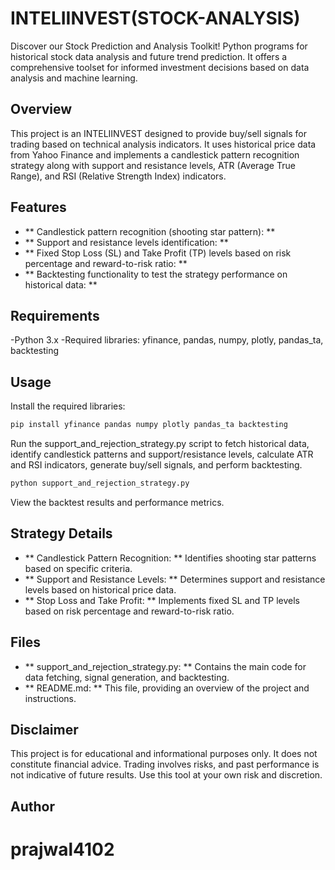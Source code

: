 # INTELIINVEST(STOCK-ANALYSIS)
Discover our Stock Prediction and Analysis Toolkit! Python programs for historical stock data analysis and future trend prediction. It offers a comprehensive toolset for informed investment decisions based on data analysis and machine learning.

## Overview
This project is an INTELIINVEST designed to provide buy/sell signals for trading based on technical analysis indicators. It uses historical price data from Yahoo Finance and implements a candlestick pattern recognition strategy along with support and resistance levels, ATR (Average True Range), and RSI (Relative Strength Index) indicators.

## Features
- ** Candlestick pattern recognition (shooting star pattern): **
- ** Support and resistance levels identification: **
- ** Fixed Stop Loss (SL) and Take Profit (TP) levels based on risk percentage and reward-to-risk ratio: **
- ** Backtesting functionality to test the strategy performance on historical data: **

## Requirements
-Python 3.x
-Required libraries: yfinance, pandas, numpy, plotly, pandas_ta, backtesting

## Usage

Install the required libraries:
```bash
pip install yfinance pandas numpy plotly pandas_ta backtesting
```

Run the support_and_rejection_strategy.py script to fetch historical data, identify candlestick patterns and support/resistance levels, calculate ATR and RSI indicators, generate buy/sell signals, and perform backtesting.
```bash
python support_and_rejection_strategy.py
```

View the backtest results and performance metrics.


## Strategy Details
- ** Candlestick Pattern Recognition: ** Identifies shooting star patterns based on specific criteria.
- ** Support and Resistance Levels: ** Determines support and resistance levels based on historical price data.
- ** Stop Loss and Take Profit: ** Implements fixed SL and TP levels based on risk percentage and reward-to-risk ratio.

## Files
- ** support_and_rejection_strategy.py: ** Contains the main code for data fetching, signal generation, and backtesting.
- ** README.md: ** This file, providing an overview of the project and instructions.

## Disclaimer
This project is for educational and informational purposes only. It does not constitute financial advice. Trading involves risks, and past performance is not indicative of future results. Use this tool at your own risk and discretion.

## Author
# prajwal4102

